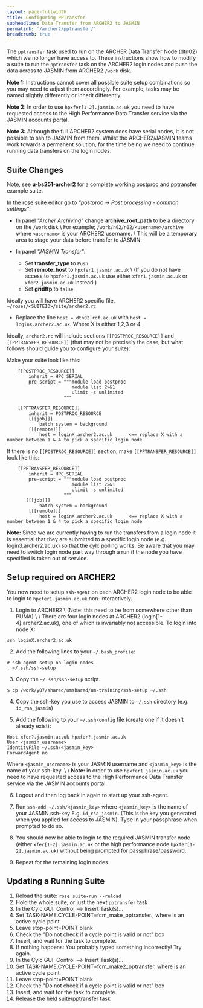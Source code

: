 ```yaml
---
layout: page-fullwidth
title: Configuring PPTransfer
subheadline: Data Transfer from ARCHER2 to JASMIN
permalink: '/archer2/pptransfer/'
breadcrumb: true
---
```

The `pptransfer` task used to run on the ARCHER Data Transfer Node (dtn02) which we no longer have access to. These instructions show how to modify a suite to run the `pptransfer` task on the ARCHER2 login nodes and push the data across to JASMIN from ARCHER2 `/work` disk.  

**Note 1:** Instructions cannot cover all possible suite setup combinations so you may need to adjust them accordingly. For example, tasks may be named slightly differently or inherit differently.

**Note 2:** In order to use `hpxfer[1-2].jasmin.ac.uk` you need to have requested access to the High Performance Data Transfer service via the JASMIN accounts portal.

**Note 3:** Although the full ARCHER2 system does have serial nodes, it is not possible to ssh to JASMIN from them.  Whilst the ARCHER2/JASMIN teams work towards a permanent solution, for the time being we need to continue running data transfers on the login nodes.

## Suite Changes

Note, see **u-bs251-archer2** for a complete working postproc and pptransfer example suite.

In the rose suite editor go to *"postproc -> Post processing - common settings"*:

*  In panel *"Archer Archiving"* change **archive_root_path** to be a directory on the `/work` disk \\
For example; `/work/n02/n02/<username>/archive` where `<username>` is your ARCHER2 username.  \\
This will be a temporary area to stage your data before transfer to JASMIN.

* In panel *"JASMIN Transfer"*:
  * Set **transfer_type** to `Push`
  * Set **remote_host** to `hpxfer1.jasmin.ac.uk` \\
  (If you do not have access to `hpxfer1.jasmin.ac.uk` use either `xfer1.jasmin.ac.uk` or `xfer2.jasmin.ac.uk` instead.)
  * Set **gridftp** to `false`

Ideally you will have ARCHER2 specific file, `~/roses/<SUITEID>/site/archer2.rc` 

* Replace the line `host = dtn02.rdf.ac.uk` with `host = loginX.archer2.ac.uk`. Where X is either 1,2,3 or 4.

Ideally, `archer2.rc` will include sections `[[POSTPROC_RESOURCE]]` and `[[PPTRANSFER_RESOURCE]]` (that may not be precisely the case, but what follows should guide you to configure your suite):

Make your suite look like this:
~~~
    [[POSTPROC_RESOURCE]]
        inherit = HPC_SERIAL
        pre-script = """module load postproc
                        module list 2>&1
                        ulimit -s unlimited
                     """
                     
    [[PPTRANSFER_RESOURCE]]
        inherit = POSTPROC_RESOURCE
        [[[job]]]
            batch system = background
        [[[remote]]]
            host = loginX.archer2.ac.uk      <== replace X with a number between 1 & 4 to pick a specific login node
~~~

If there is no `[[POSTPROC_RESOURCE]]` section, make `[[PPTRANSFER_RESOURCE]]` look like this:
~~~
    [[PPTRANSFER_RESOURCE]]
        inherit = HPC_SERIAL
        pre-script = """module load postproc
                        module list 2>&1
                        ulimit -s unlimited
                     """
       [[[job]]]
            batch system = background
        [[[remote]]]
            host = loginX.archer2.ac.uk      <== replace X with a number between 1 & 4 to pick a specific login node
~~~

**Note:** Since we are currently having to run the transfers from a login node it is essential that they are submitted to a specific login node (e.g. login3.archer2.ac.uk) so that the cylc polling works.  Be aware that you may need to switch login node part way through a run if the node you have specified is taken out of service.

## Setup required on ARCHER2

You now need to setup `ssh-agent` on each ARCHER2 login node to be able to login to `hpxfer1.jasmin.ac.uk` non-interactively.

 1. Login to ARCHER2 \\
   (Note: this need to be from somewhere other than PUMA) \\
   \\
   There are four login nodes at ARCHER2 (login[1-4].archer2.ac.uk), one of which is invariably not accessible. To login into node X:
~~~
ssh loginX.archer2.ac.uk
~~~

 2. Add the following lines to your `~/.bash_profile`:
~~~
# ssh-agent setup on login nodes
. ~/.ssh/ssh-setup
~~~

 3. Copy the `~/.ssh/ssh-setup` script.
~~~
$ cp /work/y07/shared/umshared/um-training/ssh-setup ~/.ssh
~~~

 4. Copy the ssh-key you use to access JASMIN to `~/.ssh` directory (e.g. `id_rsa_jasmin`)

 5. Add the following to your `~/.ssh/config` file (create one if it doesn't already exist):
~~~
Host xfer?.jasmin.ac.uk hpxfer?.jasmin.ac.uk
User <jasmin_username>
IdentityFile ~/.ssh/<jasmin_key>
ForwardAgent no
~~~
 Where `<jasmin_username>` is your JASMIN username and `<jasmin_key>` is the name of your ssh-key. \\
 \\
 **Note:** in order to use `hpxfer1.jasmin.ac.uk` you need to have requested access to the High Performance Data Transfer service via the JASMIN accounts portal.

 6. Logout and then log back in again to start up your ssh-agent.

 7. Run `ssh-add ~/.ssh/<jasmin_key>` where `<jasmin_key>` is the name of your JASMIN ssh-key E.g. `id_rsa_jasmin`. (This is the key you generated when you applied for access to JASMIN). Type in your passphrase when prompted to do so.

 8. You should now be able to login to the required JASMIN transfer node (either `xfer[1-2].jasmin.ac.uk` or the high performance node `hpxfer[1-2].jasmin.ac.uk`) without being prompted for passphrase/password.

 9. Repeat for the remaining login nodes.


## Updating a Running Suite
1. Reload the suite: `rose suite-run --reload`
1. Hold the whole suite, or just the next `pptransfer` task 
1. In the Cylc GUI: Control --> Insert Task(s)… 
1. Set TASK-NAME.CYCLE-POINT=fcm_make_pptransfer.<YYYYMMDDT0000Z>, where <YYYYMMDDT0000Z> is an active cycle point 
1. Leave stop-point=POINT blank 
1. Check the "Do not check if a cycle point is valid or not" box 
1. Insert, and wait for the task to complete. 
1. If nothing happens: You probably typed something incorrectly!  Try again. 
1. In the Cylc GUI: Control --> Insert Task(s)… 
1. Set TASK-NAME.CYCLE-POINT=fcm_make2_pptransfer<YYYYMMDDT0000Z>, where <YYYYMMDDT0000Z> is an active cycle point 
1. Leave stop-point=POINT blank 
1. Check the "Do not check if a cycle point is valid or not" box 
1. Insert, and wait for the task to complete. 
1. Release the held suite/pptransfer task 
